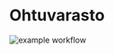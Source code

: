 # Ohtuvarasto

![example workflow](https://github.com/Germuu/ohtuvarasto/actions/workflows/main.yml/badge.svg)

